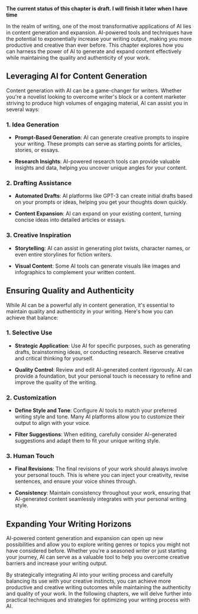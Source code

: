 **The current status of this chapter is draft. I will finish it later when I have time**

In the realm of writing, one of the most transformative applications of AI lies in content generation and expansion. AI-powered tools and techniques have the potential to exponentially increase your writing output, making you more productive and creative than ever before. This chapter explores how you can harness the power of AI to generate and expand content effectively while maintaining the quality and authenticity of your work.

Leveraging AI for Content Generation
------------------------------------

Content generation with AI can be a game-changer for writers. Whether you're a novelist looking to overcome writer's block or a content marketer striving to produce high volumes of engaging material, AI can assist you in several ways:

### 1. **Idea Generation**

* **Prompt-Based Generation**: AI can generate creative prompts to inspire your writing. These prompts can serve as starting points for articles, stories, or essays.

* **Research Insights**: AI-powered research tools can provide valuable insights and data, helping you uncover unique angles for your content.

### 2. **Drafting Assistance**

* **Automated Drafts**: AI platforms like GPT-3 can create initial drafts based on your prompts or ideas, helping you get your thoughts down quickly.

* **Content Expansion**: AI can expand on your existing content, turning concise ideas into detailed articles or essays.

### 3. **Creative Inspiration**

* **Storytelling**: AI can assist in generating plot twists, character names, or even entire storylines for fiction writers.

* **Visual Content**: Some AI tools can generate visuals like images and infographics to complement your written content.

Ensuring Quality and Authenticity
---------------------------------

While AI can be a powerful ally in content generation, it's essential to maintain quality and authenticity in your writing. Here's how you can achieve that balance:

### 1. **Selective Use**

* **Strategic Application**: Use AI for specific purposes, such as generating drafts, brainstorming ideas, or conducting research. Reserve creative and critical thinking for yourself.

* **Quality Control**: Review and edit AI-generated content rigorously. AI can provide a foundation, but your personal touch is necessary to refine and improve the quality of the writing.

### 2. **Customization**

* **Define Style and Tone**: Configure AI tools to match your preferred writing style and tone. Many AI platforms allow you to customize their output to align with your voice.

* **Filter Suggestions**: When editing, carefully consider AI-generated suggestions and adapt them to fit your unique writing style.

### 3. **Human Touch**

* **Final Revisions**: The final revisions of your work should always involve your personal touch. This is where you can inject your creativity, revise sentences, and ensure your voice shines through.

* **Consistency**: Maintain consistency throughout your work, ensuring that AI-generated content seamlessly integrates with your personal writing style.

Expanding Your Writing Horizons
-------------------------------

AI-powered content generation and expansion can open up new possibilities and allow you to explore writing genres or topics you might not have considered before. Whether you're a seasoned writer or just starting your journey, AI can serve as a valuable tool to help you overcome creative barriers and increase your writing output.

By strategically integrating AI into your writing process and carefully balancing its use with your creative instincts, you can achieve more productive and creative writing outcomes while maintaining the authenticity and quality of your work. In the following chapters, we will delve further into practical techniques and strategies for optimizing your writing process with AI.
